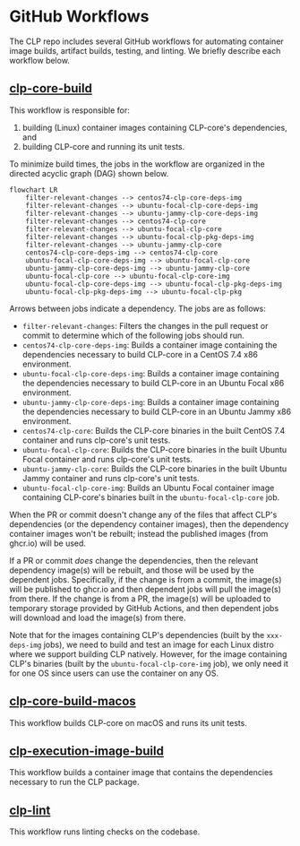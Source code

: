 # GitHub Workflows

The CLP repo includes several GitHub workflows for automating container image builds, artifact
builds, testing, and linting. We briefly describe each workflow below.

## [clp-core-build](../.github/workflows/clp-core-build.yaml)

This workflow is responsible for:

1. building (Linux) container images containing CLP-core's dependencies, and
2. building CLP-core and running its unit tests.

To minimize build times, the jobs in the workflow are organized in the directed acyclic graph (DAG)
shown below.

```mermaid
flowchart LR
    filter-relevant-changes --> centos74-clp-core-deps-img
    filter-relevant-changes --> ubuntu-focal-clp-core-deps-img
    filter-relevant-changes --> ubuntu-jammy-clp-core-deps-img
    filter-relevant-changes --> centos74-clp-core
    filter-relevant-changes --> ubuntu-focal-clp-core
    filter-relevant-changes --> ubuntu-focal-clp-pkg-deps-img
    filter-relevant-changes --> ubuntu-jammy-clp-core
    centos74-clp-core-deps-img --> centos74-clp-core
    ubuntu-focal-clp-core-deps-img --> ubuntu-focal-clp-core
    ubuntu-jammy-clp-core-deps-img --> ubuntu-jammy-clp-core
    ubuntu-focal-clp-core --> ubuntu-focal-clp-core-img
    ubuntu-focal-clp-core-deps-img --> ubuntu-focal-clp-pkg-deps-img
    ubuntu-focal-clp-pkg-deps-img --> ubuntu-focal-clp-pkg
```

Arrows between jobs indicate a dependency. The jobs are as follows:

* `filter-relevant-changes`: Filters the changes in the pull request or commit to determine which of
  the following jobs should run.
* `centos74-clp-core-deps-img`: Builds a container image containing the dependencies necessary to build
  CLP-core in a CentOS 7.4 x86 environment.
* `ubuntu-focal-clp-core-deps-img`: Builds a container image containing the dependencies necessary to
  build CLP-core in an Ubuntu Focal x86 environment.
* `ubuntu-jammy-clp-core-deps-img`: Builds a container image containing the dependencies necessary to
  build CLP-core in an Ubuntu Jammy x86 environment.
* `centos74-clp-core`: Builds the CLP-core binaries in the built CentOS 7.4 container and runs
  clp-core's unit tests.
* `ubuntu-focal-clp-core`: Builds the CLP-core binaries in the built Ubuntu Focal container and
  runs clp-core's unit tests.
* `ubuntu-jammy-clp-core`: Builds the CLP-core binaries in the built Ubuntu Jammy container and
  runs clp-core's unit tests.
* `ubuntu-focal-clp-core-img`: Builds an Ubuntu Focal container image containing CLP-core's
  binaries built in the `ubuntu-focal-clp-core` job.

When the PR or commit doesn't change any of the files that affect CLP's dependencies (or the
dependency container images), then the dependency container images won't be rebuilt; instead the
published images (from ghcr.io) will be used.

If a PR or commit *does* change the dependencies, then the relevant dependency image(s) will be
rebuilt, and those will be used by the dependent jobs. Specifically, if the change is from a commit,
the image(s) will be published to ghcr.io and then dependent jobs will pull the image(s) from there.
If the change is from a PR, the image(s) will be uploaded to temporary storage provided by GitHub
Actions, and then dependent jobs will download and load the image(s) from there.

Note that for the images containing CLP's dependencies (built by the `xxx-deps-img` jobs), we need
to build and test an image for each Linux distro where we support building CLP natively. However,
for the image containing CLP's binaries (built by the `ubuntu-focal-clp-core-img` job), we only
need it for one OS since users can use the container on any OS.

## [clp-core-build-macos](../.github/workflows/clp-core-build-macos.yaml)

This workflow builds CLP-core on macOS and runs its unit tests.

## [clp-execution-image-build](../.github/workflows/clp-execution-image-build.yaml)

This workflow builds a container image that contains the dependencies necessary to run the CLP
package.

## [clp-lint](../.github/workflows/clp-lint.yaml)

This workflow runs linting checks on the codebase.
